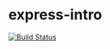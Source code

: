 # express-intro

[![Build Status](https://travis-ci.org/banelengwane/express-intro.svg?branch=master)](https://travis-ci.org/banelengwane/express-intro)
